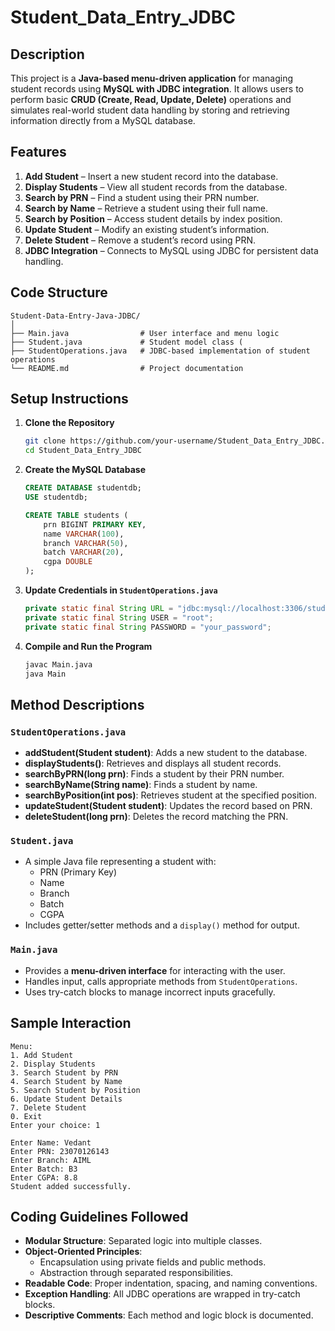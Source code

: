 # Student_Data_Entry_JDBC

## Description

This project is a **Java-based menu-driven application** for managing student records using **MySQL with JDBC integration**. It allows users to perform basic **CRUD (Create, Read, Update, Delete)** operations and simulates real-world student data handling by storing and retrieving information directly from a MySQL database.

##  Features

1. **Add Student** – Insert a new student record into the database.
2. **Display Students** – View all student records from the database.
3. **Search by PRN** – Find a student using their PRN number.
4. **Search by Name** – Retrieve a student using their full name.
5. **Search by Position** – Access student details by index position.
6. **Update Student** – Modify an existing student’s information.
7. **Delete Student** – Remove a student’s record using PRN.
8. **JDBC Integration** – Connects to MySQL using JDBC for persistent data handling.


## Code Structure

```
Student-Data-Entry-Java-JDBC/
│
├── Main.java                # User interface and menu logic
├── Student.java             # Student model class (
├── StudentOperations.java   # JDBC-based implementation of student operations
└── README.md                # Project documentation
```


##  Setup Instructions

1. **Clone the Repository**
   ```bash
   git clone https://github.com/your-username/Student_Data_Entry_JDBC.git
   cd Student_Data_Entry_JDBC
   ```

2. **Create the MySQL Database**

   ```sql
   CREATE DATABASE studentdb;
   USE studentdb;

   CREATE TABLE students (
       prn BIGINT PRIMARY KEY,
       name VARCHAR(100),
       branch VARCHAR(50),
       batch VARCHAR(20),
       cgpa DOUBLE
   );
   ```

3. **Update Credentials in `StudentOperations.java`**
   ```java
   private static final String URL = "jdbc:mysql://localhost:3306/studentdb";
   private static final String USER = "root";
   private static final String PASSWORD = "your_password";
   ```

4. **Compile and Run the Program**
   ```bash
   javac Main.java
   java Main
   ```


##  Method Descriptions

### `StudentOperations.java`

- **addStudent(Student student)**: Adds a new student to the database.
- **displayStudents()**: Retrieves and displays all student records.
- **searchByPRN(long prn)**: Finds a student by their PRN number.
- **searchByName(String name)**: Finds a student by name.
- **searchByPosition(int pos)**: Retrieves student at the specified position.
- **updateStudent(Student student)**: Updates the record based on PRN.
- **deleteStudent(long prn)**: Deletes the record matching the PRN.

### `Student.java`

- A simple Java file representing a student with:
  - PRN (Primary Key)
  - Name
  - Branch
  - Batch
  - CGPA
- Includes getter/setter methods and a `display()` method for output.

### `Main.java`

- Provides a **menu-driven interface** for interacting with the user.
- Handles input, calls appropriate methods from `StudentOperations`.
- Uses try-catch blocks to manage incorrect inputs gracefully.



##  Sample Interaction

```
Menu:
1. Add Student
2. Display Students
3. Search Student by PRN
4. Search Student by Name
5. Search Student by Position
6. Update Student Details
7. Delete Student
0. Exit
Enter your choice: 1

Enter Name: Vedant
Enter PRN: 23070126143
Enter Branch: AIML
Enter Batch: B3
Enter CGPA: 8.8
Student added successfully.
```



##  Coding Guidelines Followed

- **Modular Structure**: Separated logic into multiple classes.
- **Object-Oriented Principles**: 
  - Encapsulation using private fields and public methods.
  - Abstraction through separated responsibilities.
- **Readable Code**: Proper indentation, spacing, and naming conventions.
- **Exception Handling**: All JDBC operations are wrapped in try-catch blocks.
- **Descriptive Comments**: Each method and logic block is documented.




